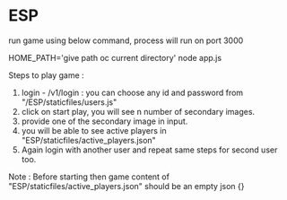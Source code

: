 # ESP
run game using below command, process will run on port 3000 



HOME_PATH='give path oc current directory' node app.js

Steps to play game : 
1. login - /v1/login : you can choose any id and password from "/ESP/staticfiles/users.js"
2. click on start play, you will see n number of secondary images.
3. provide one of the secondary image in input.
4. you will be able to see active players in "ESP/staticfiles/active_players.json"
5. Again login with another user and repeat same steps for second user too.

Note : Before starting then game content of "ESP/staticfiles/active_players.json" should be an empty json {}
